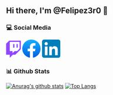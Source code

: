 ## Hi there, I'm @Felipez3r0 👋

### :computer: Social Media
[<img src="https://raw.githubusercontent.com/felipez3r0/felipez3r0/master/assets/twitch.svg" width="40">](https://twitch.tv/felipez3r0) 
[<img src="https://raw.githubusercontent.com/felipez3r0/felipez3r0/master/assets/facebook.svg" width="50">](https://facebook.com/felipez3r0) 
[<img src="https://raw.githubusercontent.com/felipez3r0/felipez3r0/master/assets/linkedin.svg" width="50">](https://linkedin.com/in/felipez3r0) 

### :bar_chart: Github Stats
[![Anurag's github stats](https://github-readme-stats.vercel.app/api?username=felipez3r0&show_icons=true&count_private=true)](https://github.com/anuraghazra/github-readme-stats)
[![Top Langs](https://github-readme-stats.vercel.app/api/top-langs/?username=felipez3r0&layout=compact&count_private=true)](https://github.com/anuraghazra/github-readme-stats)
